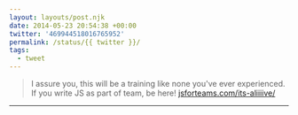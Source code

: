 ```yaml
---
layout: layouts/post.njk
date: 2014-05-23 20:54:38 +00:00
twitter: '469944518016765952'
permalink: /status/{{ twitter }}/
tags: 
  - tweet
---
```


> I assure you, this will be a training like none you've ever experienced. If you write JS as part of team, be here! [jsforteams.com/its-aliiiive/](http://jsforteams.com/its-aliiiive/)

---
